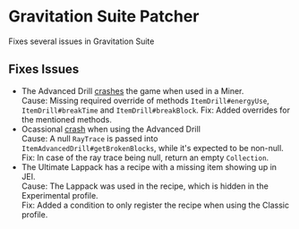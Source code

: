 # Gravitation Suite Patcher

Fixes several issues in Gravitation Suite

## Fixes Issues

- The Advanced Drill [crashes](https://pastebin.com/HjFY2MHH) the game when used in a Miner.  
  Cause: Missing required override of methods `ItemDrill#energyUse`, `ItemDrill#breakTime` and `ItemDrill#breakBlock`.
  Fix: Added overrides for the mentioned methods.
- Ocassional [crash](https://pastebin.com/LSz9Hcx1) when using the Advanced Drill  
  Cause: A null `RayTrace` is passed into `ItemAdvancedDrill#getBrokenBlocks`, while it's expected to be non-null.
  Fix: In case of the ray trace being null, return an empty `Collection`.
- The Ultimate Lappack has a recipe with a missing item showing up in JEI.  
  Cause: The Lappack was used in the recipe, which is hidden in the Experimental profile.  
  Fix: Added a condition to only register the recipe when using the Classic profile.

